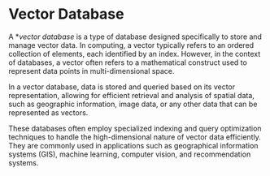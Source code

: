 # Vector Database


A **vector database* is a type of database designed specifically to store and manage vector data. In computing, a vector typically refers to an ordered collection of elements, each identified by an index. However, in the context of databases, a vector often refers to a mathematical construct used to represent data points in multi-dimensional space.

In a vector database, data is stored and queried based on its vector representation, allowing for efficient retrieval and analysis of spatial data, such as geographic information, image data, or any other data that can be represented as vectors.

These databases often employ specialized indexing and query optimization techniques to handle the high-dimensional nature of vector data efficiently. They are commonly used in applications such as geographical information systems (GIS), machine learning, computer vision, and recommendation systems.




